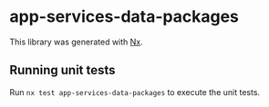 # app-services-data-packages

This library was generated with [Nx](https://nx.dev).

## Running unit tests

Run `nx test app-services-data-packages` to execute the unit tests.
